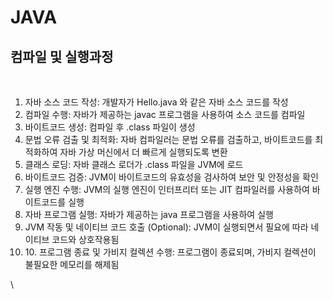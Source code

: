 # JAVA

## 컴파일 및 실행과정



<figure><img src=".gitbook/assets/이미지 2025. 2. 27. 오후 11.10.jpg" alt=""><figcaption></figcaption></figure>

1. 자바 소스 코드 작성: 개발자가 Hello.java 와 같은 자바 소스 코드를 작성
2. 컴파일 수행: 자바가 제공하는 javac 프로그램을 사용하여 소스 코드를 컴파일
3. 바이트코드 생성: 컴파일 후 .class 파일이 생성
4. 문법 오류 검출 및 최적화: 자바 컴파일러는 문법 오류를 검출하고, 바이트코드를 최적화하여 자바 가상 머신에서 더 빠르게 실행되도록 변환
5. 클래스 로딩: 자바 클래스 로더가 .class 파일을 JVM에 로드
6. 바이트코드 검증: JVM이 바이트코드의 유효성을 검사하여 보안 및 안정성을 확인
7. 실행 엔진 수행: JVM의 실행 엔진이 인터프리터 또는 JIT 컴파일러를 사용하여 바이트코드를 실행
8. 자바 프로그램 실행: 자바가 제공하는 java 프로그램을 사용하여 실행
9. JVM 작동 및 네이티브 코드 호출 (Optional): JVM이 실행되면서 필요에 따라 네이티브 코드와 상호작용됨
10. &#x20;10\. 프로그램 종료 및 가비지 컬렉션 수행: 프로그램이 종료되며, 가비지 컬렉션이 불필요한 메모리를 해제됨

\


